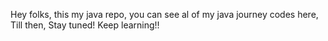 Hey folks, this my java repo, you can see al of my java journey codes here, Till then, Stay tuned! Keep learning!! 
